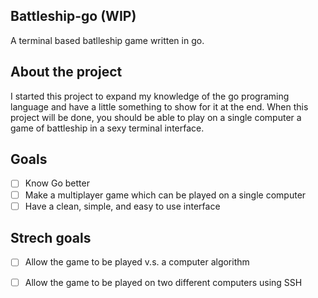 Battleship-go (WIP)
---
A terminal based batlleship game written in go.

## About the project
I started this project to expand my knowledge of the go
programing language and have a little something to show
for it at the end. When this project will be done, you
should be able to play on a single computer a game of battleship
in a sexy terminal interface.

## Goals

- [  ] Know Go better
- [  ] Make a multiplayer game which can be played on a single computer
- [  ] Have a clean, simple, and easy to use interface

## Strech goals

- [  ] Allow the game to be played v.s. a computer algorithm
- [  ] Allow the game to be played on two different computers using SSH

